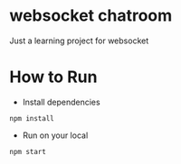 # websocket chatroom
Just a learning project for websocket

# How to Run
- Install dependencies
```
npm install
```
- Run on your local
```
npm start
```
